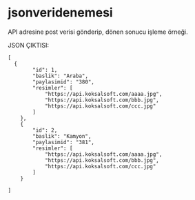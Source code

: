 # jsonveridenemesi

<p>API adresine post verisi g&ouml;nderip, d&ouml;nen sonucu işleme &ouml;rneği.</p>

<p>JSON &Ccedil;IKTISI:</p>

<pre>
<code class="language-json">[
  {
        "id": 1,
        "baslik": "Araba",
        "paylasimid": "380",
        "resimler": [
            "https://api.koksalsoft.com/aaaa.jpg",
            "https://api.koksalsoft.com/bbb.jpg",
            "https://api.koksalsoft.com/ccc.jpg"
        ]
    },
    {
        "id": 2,
        "baslik": "Kamyon",
        "paylasimid": "381",
        "resimler": [
            "https://api.koksalsoft.com/aaaa.jpg",
            "https://api.koksalsoft.com/bbb.jpg",
            "https://api.koksalsoft.com/ccc.jpg"
        ]
    }

]</code></pre>

<p>&nbsp;</p>

